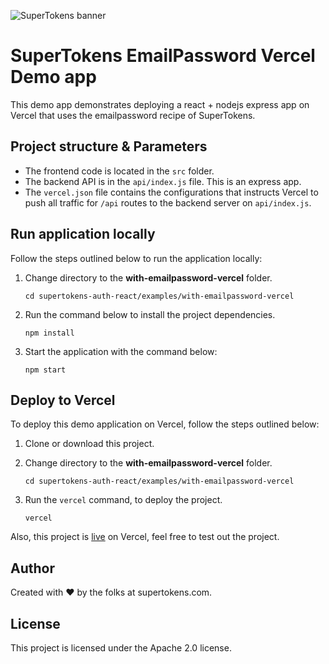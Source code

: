 ![SuperTokens banner](https://raw.githubusercontent.com/supertokens/supertokens-logo/master/images/Artboard%20%E2%80%93%2027%402x.png)

# SuperTokens EmailPassword Vercel Demo app

This demo app demonstrates deploying a react + nodejs express app on Vercel that uses the emailpassword recipe of SuperTokens.

## Project structure & Parameters

-   The frontend code is located in the `src` folder.
-   The backend API is in the `api/index.js` file. This is an express app.
-   The `vercel.json` file contains the configurations that instructs Vercel to push all traffic for `/api` routes to the backend server on `api/index.js`.

## Run application locally

Follow the steps outlined below to run the application locally:

1. Change directory to the **with-emailpassword-vercel** folder.

    ```
    cd supertokens-auth-react/examples/with-emailpassword-vercel
    ```

2. Run the command below to install the project dependencies.

    ```
    npm install
    ```

3. Start the application with the command below:
    ```
    npm start
    ```

## Deploy to Vercel

To deploy this demo application on Vercel, follow the steps outlined below:

1. Clone or download this project.

2. Change directory to the **with-emailpassword-vercel** folder.

    ```
    cd supertokens-auth-react/examples/with-emailpassword-vercel
    ```

3. Run the `vercel` command, to deploy the project.
    ```
    vercel
    ```

Also, this project is [live](https://with-emailpassword-vercel-beryl.vercel.app/) on Vercel, feel free to test out the project.

## Author

Created with :heart: by the folks at supertokens.com.

## License

This project is licensed under the Apache 2.0 license.
